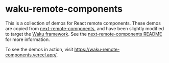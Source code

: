# waku-remote-components

This is a collection of demos for React remote components.  These demos are copied from [next-remote-components](https://github.com/jonathanhefner/next-remote-components), and have been slightly modified to target the [Waku framework](https://waku.gg/).  See the [next-remote-components README](https://github.com/jonathanhefner/next-remote-components/blob/main/README.md) for more information.

To see the demos in action, visit https://waku-remote-components.vercel.app/.
